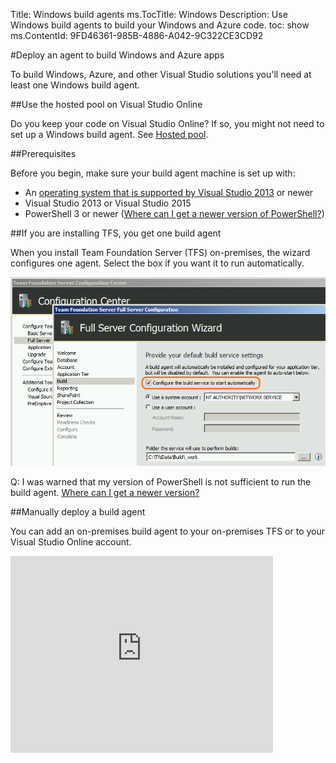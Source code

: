 Title: Windows build agents
ms.TocTitle: Windows
Description: Use Windows build agents to build your Windows and Azure code.
toc: show
ms.ContentId: 9FD46361-985B-4886-A042-9C322CE3CD92

#Deploy an agent to build Windows and Azure apps

To build Windows, Azure, and other Visual Studio solutions you'll need at least one Windows build agent.

##Use the hosted pool on Visual Studio Online

Do you keep your code on Visual Studio Online?
If so, you might not need to set up a Windows build agent.
See [Hosted pool](https://www.visualstudio.com/get-started/build/hosted-agent-pool).

##Prerequisites

Before you begin, make sure your build agent machine is set up with:

*   An [operating system that is supported by Visual Studio 2013](http://www.visualstudio.com/products/visual-studio-2013-compatibility-vs) or newer
*   Visual Studio 2013 or Visual Studio 2015
*   PowerShell 3 or newer ([Where can I get a newer version of PowerShell?](#qa_windows_agent_powershell_version))

##If you are installing TFS, you get one build agent

When you install Team Foundation Server (TFS) on-premises, the wizard configures one agent.
Select the box if you want it to run automatically.

![Deploy a build agent when you install TFS](_img/windows/tfs-on-premises-build-agent-from-wizard.png)

Q: I was warned that my version of PowerShell is not sufficient to run the build agent.
[Where can I get a newer version?](#qa_windows_agent_powershell_version)

[//]: # "Add Q&A about error you get if VS 2015 is not installed?"

##Manually deploy a build agent

You can add an on-premises build agent to your on-premises TFS or to your Visual Studio Online account.

<iframe width="420" height="315" src="https://www.youtube.com/embed/ZzrDPmTOEEk" frameborder="0" allowfullscreen="true" caps_internal_Id="702ba278-4b77-4721-94c6-a54f0c16a462" />

###Create a pool

1.  Open your account (on-premises `http://{your_server}:8080/tfs` or Visual Studio Online `https://{your_account}.visualstudio.com`) in your web browser.
2.  Go to the control panel.
    
    ![Administer account](_img/_shared/CplWebLaunchIcon.png)
3.  Create a new pool.
    
    ![New pool](_img/_shared/new-agent-pool-start.png)
    
    ![Create agent pool dialog box](_img/_shared/new-agent-pool-dialog-box.png)

####Q: I'm having trouble working with our agent pools. What do I do?

A: Some common problems caused by permission issues include:

*   Can't see agent pools.
*   Blocked by a permissions error when trying to create an agent pool.

Make sure you have permission to work with agent pools.
See [Scale out and administer your build system](admin.md).

###Create a queue

1.  Open a team project (on-premises `http://{your_server}:8080/tfs/DefaultCollection/{your_project}` or Visual Studio Online `https://{your_account}.visualstudio.com/DefaultCollection/{your_project}`) in your web browser.
2.  Go to the control panel.
    
    ![Administer account](_img/_shared/CplWebLaunchIcon.png)
3.  Go to the collection settings and create a new queue.
    
    ![New queue](_img/_shared/new-build-queue-start.png)
    
    ![Create queue](_img/_shared/create-build-queue-dialog-box.png)

###Download and configure the agent

1.  On the machine where you are going to run the build agent, open a team project (on-premises `http://{your_server}:8080/tfs/DefaultCollection/{your_project}` or Visual Studio Online `https://{your_account}.visualstudio.com/DefaultCollection/{your_project}`) in your web browser.
2.  Go to the control panel.
    
    ![Administer account](_img/_shared/CplWebLaunchIcon.png)
3.  Download the build agent software.
    
    ![Download agent](_img/windows/download-windows-agent-start.png)
4.  Unzip the .zip file into the folder on disk from which you would like to run the agent.
    To avoid long-path problems, keep the path as short as possible.
    For example: c:\agent\
5.  Run PowerShell as Administrator.
6.  Change to the directory where you unzipped the agent.


```
cd c:\agent

```

1.  `.\ConfigureAgent.ps1`
2.  Press Enter to use the default agent name.


```
Enter the name for this agent (default is Agent-My-Machine-Name):

```

1.  Enter the URL:


```
Enter the url for the Team Foundation Server (ex. https://myaccount.visualstudio.com): https://fabrikamfiber.visualstudio.com

```


1.  Press Enter to use the default pool


```
Configure this agent against which pool? (default pool name is 'default'):

```

[Q: How do I use pools to organize agents and maintain permission boundaries?](admin.md#agent-pools)

1.  Press Enter.


```
Enter the path of the work folder for this agent (default is the Root Folder of VSOAgent):

```

1.  In most cases, enter Y to run the agent as a service.
    Enter N if you want to run the agent in interactive mode.


```
Would you like to install the agent as a Windows Service (Y/N):

```

[Q: Why would I want to run a build agent in interactive mode?](#interactive)

1.  If you are running the agent as a service, specify the user account.
    In most cases you should press Enter.


```
Enter the name of the user account to use for the service (default: NT AUTHORITY\NetworkService):

```

If you specify a user account instead of using network service, then you are prompted for a user name and password.

1.  Sign in as the user that owns the Visual Studio Online account or as an [agent pool administrator](#q-How-do-I-use-pools-to-organize-agents-and-maintain-permission-boundaries-).
    This user is only used during the configuration process.
    Once the agent is configured it will connect to the server or vso account using the specified [service account](admin.md#managing-permissions).
    
    ![Choose the account to sign in](_img/windows/WebAuthAcctChoose.png)

You can verify that the agent is ready to go from the control panel.

![Agents for pool default](_img/windows/CplBldPoolDefaultAgent.png)

##Next step: Scale out and administer your build system

[Scale out and administer your build system](admin.md)

##Q&A

[!INCLUDE [temp](_shared/qa-windows-agent-powershell-version.md)]

[!INCLUDE [temp](../_shared/qa-no-agent-with-capabilities.md)]

<a name="interactive"></a>

####Why would I want to run a build agent in interactive mode?

You can run build agent in interactive mode or as a service as mentioned above.
You can use interactive mode to:

*   Run coded UI tests.
*   See what the build agent is doing in real time, for example to debug a problem in your build process.

####How do system capabilities work?

System capabilities are name/value pairs that you can use to ensure that your build definition is run only by build agents that meet criteria specified by you.
Environment variables automatically appear in the list.
Some capabilities (such as .Net frameworks) are also added automatically.
You can also manually add capabilities to the list.

[//]: # "Add screenshot of capabilities"

When a build is queued, the system sends the job only to agents that have the capabilities demanded by the build definition.

[//]: # "Add screenshot of demands"

####Can I still configure and use XAML build controllers and agents?

Yes.
If you are an existing customer with custom build processes you are not yet ready to migrate, you can continue to use XAML builds, controllers, and agents.

![Configure XAML build controllers and agents](_img/windows/tfs-on-premises-xaml-build-system-configure-start.png)

####Where is the guidance about the XAML builds?

[MSDN: Build the application](http://msdn.microsoft.com/en-us/library/ms181709%28v=vs.120%29.aspx).

####What's the name of the service?

If you run the agent as a service, it is named: "VSO Agent (<name of your agent>)".



